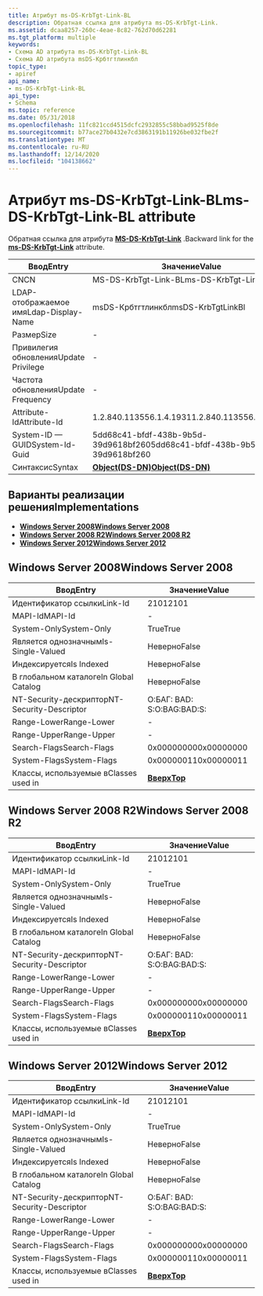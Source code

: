 ```yaml
---
title: Атрибут ms-DS-KrbTgt-Link-BL
description: Обратная ссылка для атрибута ms-DS-KrbTgt-Link.
ms.assetid: dcaa8257-260c-4eae-8c82-762d70d62281
ms.tgt_platform: multiple
keywords:
- Схема AD атрибута ms-DS-KrbTgt-Link-BL
- Схема AD атрибута msDS-Крбтгтлинкбл
topic_type:
- apiref
api_name:
- ms-DS-KrbTgt-Link-BL
api_type:
- Schema
ms.topic: reference
ms.date: 05/31/2018
ms.openlocfilehash: 11fc821ccd4515dcfc2932855c58bbad9525f8de
ms.sourcegitcommit: b77ace27b0432e7cd3863191b11926be032fbe2f
ms.translationtype: MT
ms.contentlocale: ru-RU
ms.lasthandoff: 12/14/2020
ms.locfileid: "104138662"
---
```

# <a name="ms-ds-krbtgt-link-bl-attribute"></a><span data-ttu-id="6e7da-105">Атрибут ms-DS-KrbTgt-Link-BL</span><span class="sxs-lookup"><span data-stu-id="6e7da-105">ms-DS-KrbTgt-Link-BL attribute</span></span>

<span data-ttu-id="6e7da-106">Обратная ссылка для атрибута [**MS-DS-KrbTgt-Link**](a-msds-krbtgtlink.md) .</span><span class="sxs-lookup"><span data-stu-id="6e7da-106">Backward link for the [**ms-DS-KrbTgt-Link**](a-msds-krbtgtlink.md) attribute.</span></span>



| <span data-ttu-id="6e7da-107">Ввод</span><span class="sxs-lookup"><span data-stu-id="6e7da-107">Entry</span></span> | <span data-ttu-id="6e7da-108">Значение</span><span class="sxs-lookup"><span data-stu-id="6e7da-108">Value</span></span> |
|-------------------|-----------------------------------------|
| <span data-ttu-id="6e7da-109">CN</span><span class="sxs-lookup"><span data-stu-id="6e7da-109">CN</span></span>                | <span data-ttu-id="6e7da-110">MS-DS-KrbTgt-Link-BL</span><span class="sxs-lookup"><span data-stu-id="6e7da-110">ms-DS-KrbTgt-Link-BL</span></span>                    |
| <span data-ttu-id="6e7da-111">LDAP-отображаемое имя</span><span class="sxs-lookup"><span data-stu-id="6e7da-111">Ldap-Display-Name</span></span> | <span data-ttu-id="6e7da-112">msDS-Крбтгтлинкбл</span><span class="sxs-lookup"><span data-stu-id="6e7da-112">msDS-KrbTgtLinkBl</span></span>                       |
| <span data-ttu-id="6e7da-113">Размер</span><span class="sxs-lookup"><span data-stu-id="6e7da-113">Size</span></span>              | \-                                      |
| <span data-ttu-id="6e7da-114">Привилегия обновления</span><span class="sxs-lookup"><span data-stu-id="6e7da-114">Update Privilege</span></span>  | \-                                      |
| <span data-ttu-id="6e7da-115">Частота обновления</span><span class="sxs-lookup"><span data-stu-id="6e7da-115">Update Frequency</span></span>  | \-                                      |
| <span data-ttu-id="6e7da-116">Attribute-Id</span><span class="sxs-lookup"><span data-stu-id="6e7da-116">Attribute-Id</span></span>      | <span data-ttu-id="6e7da-117">1.2.840.113556.1.4.1931</span><span class="sxs-lookup"><span data-stu-id="6e7da-117">1.2.840.113556.1.4.1931</span></span>                 |
| <span data-ttu-id="6e7da-118">System-ID — GUID</span><span class="sxs-lookup"><span data-stu-id="6e7da-118">System-Id-Guid</span></span>    | <span data-ttu-id="6e7da-119">5dd68c41-bfdf-438b-9b5d-39d9618bf260</span><span class="sxs-lookup"><span data-stu-id="6e7da-119">5dd68c41-bfdf-438b-9b5d-39d9618bf260</span></span>    |
| <span data-ttu-id="6e7da-120">Синтаксис</span><span class="sxs-lookup"><span data-stu-id="6e7da-120">Syntax</span></span>            | [<span data-ttu-id="6e7da-121">**Object(DS-DN)**</span><span class="sxs-lookup"><span data-stu-id="6e7da-121">**Object(DS-DN)**</span></span>](s-object-ds-dn.md) |



## <a name="implementations"></a><span data-ttu-id="6e7da-122">Варианты реализации решения</span><span class="sxs-lookup"><span data-stu-id="6e7da-122">Implementations</span></span>

-   [<span data-ttu-id="6e7da-123">**Windows Server 2008**</span><span class="sxs-lookup"><span data-stu-id="6e7da-123">**Windows Server 2008**</span></span>](#windows-server-2008)
-   [<span data-ttu-id="6e7da-124">**Windows Server 2008 R2**</span><span class="sxs-lookup"><span data-stu-id="6e7da-124">**Windows Server 2008 R2**</span></span>](#windows-server-2008-r2)
-   [<span data-ttu-id="6e7da-125">**Windows Server 2012**</span><span class="sxs-lookup"><span data-stu-id="6e7da-125">**Windows Server 2012**</span></span>](#windows-server-2012)

## <a name="windows-server-2008"></a><span data-ttu-id="6e7da-126">Windows Server 2008</span><span class="sxs-lookup"><span data-stu-id="6e7da-126">Windows Server 2008</span></span>



| <span data-ttu-id="6e7da-127">Ввод</span><span class="sxs-lookup"><span data-stu-id="6e7da-127">Entry</span></span> | <span data-ttu-id="6e7da-128">Значение</span><span class="sxs-lookup"><span data-stu-id="6e7da-128">Value</span></span> |
|------------------------|---------------------------------|
| <span data-ttu-id="6e7da-129">Идентификатор ссылки</span><span class="sxs-lookup"><span data-stu-id="6e7da-129">Link-Id</span></span>                | <span data-ttu-id="6e7da-130">2101</span><span class="sxs-lookup"><span data-stu-id="6e7da-130">2101</span></span>                            |
| <span data-ttu-id="6e7da-131">MAPI-Id</span><span class="sxs-lookup"><span data-stu-id="6e7da-131">MAPI-Id</span></span>                | \-                              |
| <span data-ttu-id="6e7da-132">System-Only</span><span class="sxs-lookup"><span data-stu-id="6e7da-132">System-Only</span></span>            | <span data-ttu-id="6e7da-133">True</span><span class="sxs-lookup"><span data-stu-id="6e7da-133">True</span></span>                            |
| <span data-ttu-id="6e7da-134">Является однозначным</span><span class="sxs-lookup"><span data-stu-id="6e7da-134">Is-Single-Valued</span></span>       | <span data-ttu-id="6e7da-135">Неверно</span><span class="sxs-lookup"><span data-stu-id="6e7da-135">False</span></span>                           |
| <span data-ttu-id="6e7da-136">Индексируется</span><span class="sxs-lookup"><span data-stu-id="6e7da-136">Is Indexed</span></span>             | <span data-ttu-id="6e7da-137">Неверно</span><span class="sxs-lookup"><span data-stu-id="6e7da-137">False</span></span>                           |
| <span data-ttu-id="6e7da-138">В глобальном каталоге</span><span class="sxs-lookup"><span data-stu-id="6e7da-138">In Global Catalog</span></span>      | <span data-ttu-id="6e7da-139">Неверно</span><span class="sxs-lookup"><span data-stu-id="6e7da-139">False</span></span>                           |
| <span data-ttu-id="6e7da-140">NT-Security-дескриптор</span><span class="sxs-lookup"><span data-stu-id="6e7da-140">NT-Security-Descriptor</span></span> | <span data-ttu-id="6e7da-141">О:БАГ: BAD: S:</span><span class="sxs-lookup"><span data-stu-id="6e7da-141">O:BAG:BAD:S:</span></span>                    |
| <span data-ttu-id="6e7da-142">Range-Lower</span><span class="sxs-lookup"><span data-stu-id="6e7da-142">Range-Lower</span></span>            | \-                              |
| <span data-ttu-id="6e7da-143">Range-Upper</span><span class="sxs-lookup"><span data-stu-id="6e7da-143">Range-Upper</span></span>            | \-                              |
| <span data-ttu-id="6e7da-144">Search-Flags</span><span class="sxs-lookup"><span data-stu-id="6e7da-144">Search-Flags</span></span>           | <span data-ttu-id="6e7da-145">0x00000000</span><span class="sxs-lookup"><span data-stu-id="6e7da-145">0x00000000</span></span>                      |
| <span data-ttu-id="6e7da-146">System-Flags</span><span class="sxs-lookup"><span data-stu-id="6e7da-146">System-Flags</span></span>           | <span data-ttu-id="6e7da-147">0x00000011</span><span class="sxs-lookup"><span data-stu-id="6e7da-147">0x00000011</span></span>                      |
| <span data-ttu-id="6e7da-148">Классы, используемые в</span><span class="sxs-lookup"><span data-stu-id="6e7da-148">Classes used in</span></span>        | [<span data-ttu-id="6e7da-149">**Вверх**</span><span class="sxs-lookup"><span data-stu-id="6e7da-149">**Top**</span></span>](c-top.md)<br/> |



## <a name="windows-server-2008-r2"></a><span data-ttu-id="6e7da-150">Windows Server 2008 R2</span><span class="sxs-lookup"><span data-stu-id="6e7da-150">Windows Server 2008 R2</span></span>



| <span data-ttu-id="6e7da-151">Ввод</span><span class="sxs-lookup"><span data-stu-id="6e7da-151">Entry</span></span> | <span data-ttu-id="6e7da-152">Значение</span><span class="sxs-lookup"><span data-stu-id="6e7da-152">Value</span></span> |
|------------------------|---------------------------------|
| <span data-ttu-id="6e7da-153">Идентификатор ссылки</span><span class="sxs-lookup"><span data-stu-id="6e7da-153">Link-Id</span></span>                | <span data-ttu-id="6e7da-154">2101</span><span class="sxs-lookup"><span data-stu-id="6e7da-154">2101</span></span>                            |
| <span data-ttu-id="6e7da-155">MAPI-Id</span><span class="sxs-lookup"><span data-stu-id="6e7da-155">MAPI-Id</span></span>                | \-                              |
| <span data-ttu-id="6e7da-156">System-Only</span><span class="sxs-lookup"><span data-stu-id="6e7da-156">System-Only</span></span>            | <span data-ttu-id="6e7da-157">True</span><span class="sxs-lookup"><span data-stu-id="6e7da-157">True</span></span>                            |
| <span data-ttu-id="6e7da-158">Является однозначным</span><span class="sxs-lookup"><span data-stu-id="6e7da-158">Is-Single-Valued</span></span>       | <span data-ttu-id="6e7da-159">Неверно</span><span class="sxs-lookup"><span data-stu-id="6e7da-159">False</span></span>                           |
| <span data-ttu-id="6e7da-160">Индексируется</span><span class="sxs-lookup"><span data-stu-id="6e7da-160">Is Indexed</span></span>             | <span data-ttu-id="6e7da-161">Неверно</span><span class="sxs-lookup"><span data-stu-id="6e7da-161">False</span></span>                           |
| <span data-ttu-id="6e7da-162">В глобальном каталоге</span><span class="sxs-lookup"><span data-stu-id="6e7da-162">In Global Catalog</span></span>      | <span data-ttu-id="6e7da-163">Неверно</span><span class="sxs-lookup"><span data-stu-id="6e7da-163">False</span></span>                           |
| <span data-ttu-id="6e7da-164">NT-Security-дескриптор</span><span class="sxs-lookup"><span data-stu-id="6e7da-164">NT-Security-Descriptor</span></span> | <span data-ttu-id="6e7da-165">О:БАГ: BAD: S:</span><span class="sxs-lookup"><span data-stu-id="6e7da-165">O:BAG:BAD:S:</span></span>                    |
| <span data-ttu-id="6e7da-166">Range-Lower</span><span class="sxs-lookup"><span data-stu-id="6e7da-166">Range-Lower</span></span>            | \-                              |
| <span data-ttu-id="6e7da-167">Range-Upper</span><span class="sxs-lookup"><span data-stu-id="6e7da-167">Range-Upper</span></span>            | \-                              |
| <span data-ttu-id="6e7da-168">Search-Flags</span><span class="sxs-lookup"><span data-stu-id="6e7da-168">Search-Flags</span></span>           | <span data-ttu-id="6e7da-169">0x00000000</span><span class="sxs-lookup"><span data-stu-id="6e7da-169">0x00000000</span></span>                      |
| <span data-ttu-id="6e7da-170">System-Flags</span><span class="sxs-lookup"><span data-stu-id="6e7da-170">System-Flags</span></span>           | <span data-ttu-id="6e7da-171">0x00000011</span><span class="sxs-lookup"><span data-stu-id="6e7da-171">0x00000011</span></span>                      |
| <span data-ttu-id="6e7da-172">Классы, используемые в</span><span class="sxs-lookup"><span data-stu-id="6e7da-172">Classes used in</span></span>        | [<span data-ttu-id="6e7da-173">**Вверх**</span><span class="sxs-lookup"><span data-stu-id="6e7da-173">**Top**</span></span>](c-top.md)<br/> |



## <a name="windows-server-2012"></a><span data-ttu-id="6e7da-174">Windows Server 2012</span><span class="sxs-lookup"><span data-stu-id="6e7da-174">Windows Server 2012</span></span>



| <span data-ttu-id="6e7da-175">Ввод</span><span class="sxs-lookup"><span data-stu-id="6e7da-175">Entry</span></span> | <span data-ttu-id="6e7da-176">Значение</span><span class="sxs-lookup"><span data-stu-id="6e7da-176">Value</span></span> |
|------------------------|---------------------------------|
| <span data-ttu-id="6e7da-177">Идентификатор ссылки</span><span class="sxs-lookup"><span data-stu-id="6e7da-177">Link-Id</span></span>                | <span data-ttu-id="6e7da-178">2101</span><span class="sxs-lookup"><span data-stu-id="6e7da-178">2101</span></span>                            |
| <span data-ttu-id="6e7da-179">MAPI-Id</span><span class="sxs-lookup"><span data-stu-id="6e7da-179">MAPI-Id</span></span>                | \-                              |
| <span data-ttu-id="6e7da-180">System-Only</span><span class="sxs-lookup"><span data-stu-id="6e7da-180">System-Only</span></span>            | <span data-ttu-id="6e7da-181">True</span><span class="sxs-lookup"><span data-stu-id="6e7da-181">True</span></span>                            |
| <span data-ttu-id="6e7da-182">Является однозначным</span><span class="sxs-lookup"><span data-stu-id="6e7da-182">Is-Single-Valued</span></span>       | <span data-ttu-id="6e7da-183">Неверно</span><span class="sxs-lookup"><span data-stu-id="6e7da-183">False</span></span>                           |
| <span data-ttu-id="6e7da-184">Индексируется</span><span class="sxs-lookup"><span data-stu-id="6e7da-184">Is Indexed</span></span>             | <span data-ttu-id="6e7da-185">Неверно</span><span class="sxs-lookup"><span data-stu-id="6e7da-185">False</span></span>                           |
| <span data-ttu-id="6e7da-186">В глобальном каталоге</span><span class="sxs-lookup"><span data-stu-id="6e7da-186">In Global Catalog</span></span>      | <span data-ttu-id="6e7da-187">Неверно</span><span class="sxs-lookup"><span data-stu-id="6e7da-187">False</span></span>                           |
| <span data-ttu-id="6e7da-188">NT-Security-дескриптор</span><span class="sxs-lookup"><span data-stu-id="6e7da-188">NT-Security-Descriptor</span></span> | <span data-ttu-id="6e7da-189">О:БАГ: BAD: S:</span><span class="sxs-lookup"><span data-stu-id="6e7da-189">O:BAG:BAD:S:</span></span>                    |
| <span data-ttu-id="6e7da-190">Range-Lower</span><span class="sxs-lookup"><span data-stu-id="6e7da-190">Range-Lower</span></span>            | \-                              |
| <span data-ttu-id="6e7da-191">Range-Upper</span><span class="sxs-lookup"><span data-stu-id="6e7da-191">Range-Upper</span></span>            | \-                              |
| <span data-ttu-id="6e7da-192">Search-Flags</span><span class="sxs-lookup"><span data-stu-id="6e7da-192">Search-Flags</span></span>           | <span data-ttu-id="6e7da-193">0x00000000</span><span class="sxs-lookup"><span data-stu-id="6e7da-193">0x00000000</span></span>                      |
| <span data-ttu-id="6e7da-194">System-Flags</span><span class="sxs-lookup"><span data-stu-id="6e7da-194">System-Flags</span></span>           | <span data-ttu-id="6e7da-195">0x00000011</span><span class="sxs-lookup"><span data-stu-id="6e7da-195">0x00000011</span></span>                      |
| <span data-ttu-id="6e7da-196">Классы, используемые в</span><span class="sxs-lookup"><span data-stu-id="6e7da-196">Classes used in</span></span>        | [<span data-ttu-id="6e7da-197">**Вверх**</span><span class="sxs-lookup"><span data-stu-id="6e7da-197">**Top**</span></span>](c-top.md)<br/> |



 

 





